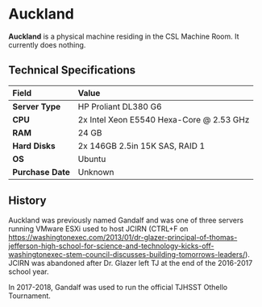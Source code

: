 # Auckland

**Auckland** is a physical machine residing in the CSL Machine Room. It currently does nothing.

## Technical Specifications

| Field | Value |
| :---- | :---- |
| **Server Type** | HP Proliant DL380 G6 |
| **CPU** | 2x Intel Xeon E5540 Hexa-Core @ 2.53 GHz |
| **RAM** | 24 GB |
| **Hard Disks** | 2x 146GB 2.5in 15K SAS, RAID 1 |
| **OS** | Ubuntu |
| **Purchase Date** | Unknown |

## History

Auckland was previously named Gandalf and was one of three servers running VMware ESXi used to host JCIRN (CTRL+F on <https://washingtonexec.com/2013/01/dr-glazer-principal-of-thomas-jefferson-high-school-for-science-and-technology-kicks-off-washingtonexec-stem-council-discusses-building-tomorrows-leaders/>). JCIRN was abandoned after Dr. Glazer left TJ at the end of the 2016-2017 school year.

In 2017-2018, Gandalf was used to run the official TJHSST Othello Tournament.

